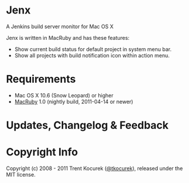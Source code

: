 # Jenx #

A Jenkins build server monitor for Mac OS X

Jenx is written in MacRuby and has these features:

* Show current build status for default project in system menu bar.
* Show all projects with build notification icon within action menu.

# Requirements #

* Mac OS X 10.6 (Snow Leopard) or higher
* [MacRuby](http://macruby.com/) 1.0 (nightly build, 2011-04-14 or newer)

# Updates, Changelog & Feedback

# Copyright Info #

Copyright (c) 2008 - 2011 Trent Kocurek ([@tkocurek](http://twitter.com/tkocurek)), released under the MIT license.
